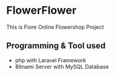 # FlowerFlower
This is Fiore Online Flowershop Project

## Programming & Tool used
* php with Laravel Framework
* Bitnami Server with MySQL Database
